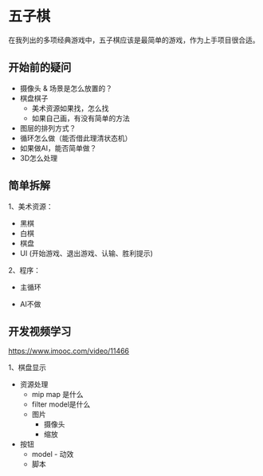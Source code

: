 # 五子棋

在我列出的多项经典游戏中，五子棋应该是最简单的游戏，作为上手项目很合适。



## 开始前的疑问

- 摄像头 &  场景是怎么放置的？
- 棋盘棋子
  - 美术资源如果找，怎么找
  - 如果自己画，有没有简单的方法
- 图层的排列方式？
- 循环怎么做（能否借此理清状态机）
- 如果做AI，能否简单做？
- 3D怎么处理



## 简单拆解

1、美术资源：

- 黑棋
- 白棋
- 棋盘
- UI (开始游戏、退出游戏、认输、胜利提示)

2、程序：

- 主循环

- AI不做



## 开发视频学习

https://www.imooc.com/video/11466

1、棋盘显示

- 资源处理
  - mip map 是什么
  - filter model是什么
  - 图片
    - 摄像头
    - 缩放
- 按钮
  - model - 动效
  - 脚本